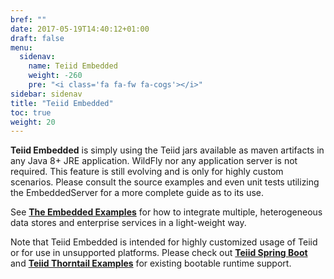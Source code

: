 ```yaml
---
bref: ""
date: 2017-05-19T14:40:12+01:00
draft: false
menu:
  sidenav:
    name: Teiid Embedded
    weight: -260
    pre: "<i class='fa fa-fw fa-cogs'></i>"
sidebar: sidenav
title: "Teiid Embedded"
toc: true
weight: 20
---
```

**Teiid Embedded** is simply using the Teiid jars available as maven artifacts in any Java 8+ JRE application. WildFly nor any application server is not required. This feature is still evolving and is only for highly custom scenarios. Please consult the source examples and even unit tests utilizing the EmbeddedServer for a more complete guide as to its use.

See [**The Embedded Examples**](https://github.com/teiid/teiid-embedded-examples) for how to integrate multiple, heterogeneous data stores and enterprise services in a light-weight way.

Note that Teiid Embedded is intended for highly customized usage of Teiid or for use in unsupported platforms.  Please check out [**Teiid Spring Boot**](https://github.com/teiid/teiid-spring-boot) and [**Teiid Thorntail Examples**](https://github.com/teiid/thorntail-teiid-examples) for existing bootable runtime support.
